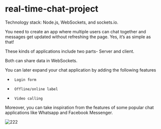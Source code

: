 # real-time-chat-project
Technology stack: Node.js, WebSockets, and sockets.io.   

You need to create an app where multiple users can chat together and messages get updated without refreshing the page. Yes, it’s as simple as that!  

These kinds of applications include two parts- Server and client. 

Both can share data in WebSockets.  

You can later expand your chat application by adding the following features
  -      Login form     
  -      Offline/online label      
  -      Video calling  
Moreover, you can take inspiration from the features of some popular chat applications like Whatsapp and Facebook Messenger.

![222](https://user-images.githubusercontent.com/65354249/161345945-66de545f-a1b8-4d07-884b-840c91675ee4.PNG)
